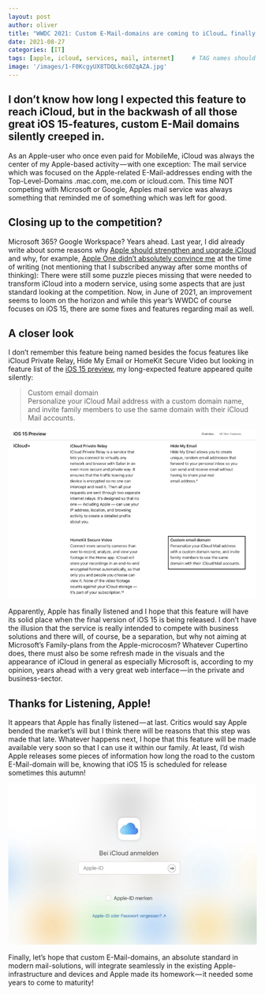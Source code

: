 ```yaml
---
layout: post
author: oliver
title: "WWDC 2021: Custom E-Mail-domains are coming to iCloud… finally!"
date: 2021-08-27
categories: [IT]
tags: [apple, icloud, services, mail, internet]     # TAG names should always be lowercase
image: '/images/1-F0KcgyUX8TDQLkc60ZqAZA.jpg'
---
```


## I don’t know how long I expected this feature to reach iCloud, but in the backwash of all those great iOS 15-features, custom E-Mail domains silently creeped in.

As an Apple-user who once even paid for MobileMe, iCloud was always the center of my Apple-based activity — with one exception: The mail service which was focused on the Apple-related E-Mail-addresses ending with the Top-Level-Domains .mac.com, me.com or icloud.com. This time NOT competing with Microsoft or Google, Apples mail service was always something that reminded me of something which was left for good.

## Closing up to the competition?

Microsoft 365? Google Workspace? Years ahead. Last year, I did already write about some reasons why [Apple should strengthen and upgrade iCloud](https://medium.com/macoclock/why-apple-needs-to-strengthen-and-upgrade-icloud-6d775fa275d5?sk=8af13e875f1275033ed4d9b9f16eecd4&ref=pifferi.synology.me) and why, for example, [Apple One didn’t absolutely convince me](https://medium.com/macoclock/why-apple-one-hasnt-absolutely-convinced-me-yet-4b171fa028bf) at the time of writing (not mentioning that I subscribed anyway after some months of thinking): There were still some puzzle pieces missing that were needed to transform iCloud into a modern service, using some aspects that are just standard looking at the competition. Now, in June of 2021, an improvement seems to loom on the horizon and while this year’s WWDC of course focuses on iOS 15, there are some fixes and features regarding mail as well.

## A closer look

I don’t remember this feature being named besides the focus features like iCloud Private Relay, Hide My Email or HomeKit Secure Video but looking in feature list of the [iOS 15 preview](https://www.apple.com/ios/ios-15-preview/features/), my long-expected feature appeared quite silently:

> Custom email domain  
> Personalize your iCloud Mail address with a custom domain name, and invite family members to use the same domain with their iCloud Mail accounts.

![](../images//1-23qpl2CpoI6aXgSM4URhNQ.jpg)

Apparently, Apple has finally listened and I hope that this feature will have its solid place when the final version of iOS 15 is being released. I don’t have the illusion that the service is really intended to compete with business solutions and there will, of course, be a separation, but why not aiming at Microsoft’s Family-plans from the Apple-microcosm? Whatever Cupertino does, there must also be some refresh made in the visuals and the appearance of iCloud in general as especially Microsoft is, according to my opinion, years ahead with a very great web interface — in the private and business-sector.

## Thanks for Listening, Apple!

It appears that Apple has finally listened — at last. Critics would say Apple bended the market’s will but I think there will be reasons that this step was made that late. Whatever happens next, I hope that this feature will be made available very soon so that I can use it within our family. At least, I’d wish Apple releases some pieces of information how long the road to the custom E-Mail-domain will be, knowing that iOS 15 is scheduled for release sometimes this autumn!

![](../images//1-mMF0XcjUo9RE13s1RqYkQg.jpg)

Finally, let’s hope that custom E-Mail-domains, an absolute standard in modern mail-solutions, will integrate seamlessly in the existing Apple-infrastructure and devices and Apple made its homework — it needed some years to come to maturity!